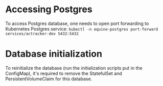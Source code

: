 
# Accessing Postgres
To access Postgres database, one needs to open port forwarding to Kubernetes Postgres service:
`kubectl -n equino-postgres port-forward services/actracker-dev 5432:5432`

# Database initialization
To reinitialize the database (run the initialization scripts put in the ConfigMap), it's required to remove the StatefulSet and PersistentVolumeClaim for this database.